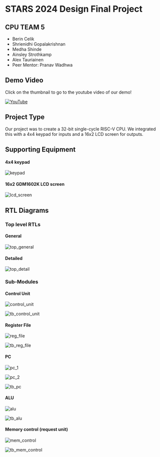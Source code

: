 # STARS 2024 Design Final Project

## CPU TEAM 5
* Berin Celik
* Shrienidhi Gopalakrishnan
* Medha Shinde
* Ainsley Strothkamp
* Alex Tauriainen
* Peer Mentor: Pranav Wadhwa

## Demo Video
Click on the thumbnail to go to the youtube video of our demo!

[![YouTube](http://i.ytimg.com/vi/anySU9C3ncY/hqdefault.jpg)](https://www.youtube.com/watch?v=anySU9C3ncY)

## Project Type
Our project was to create a 32-bit single-cycle RISC-V CPU. We integrated this with a 4x4 keypad for inputs and a 16x2 LCD screen for outputs. 

## Supporting Equipment

#### 4x4 keypad
![keypad](https://github.com/STARS-Design-Track-2024/nebula-ii-team-05/blob/main/docs/team_05/io_components/keypad.jpeg)

#### 16x2 GDM1602K LCD screen
![lcd_screen](https://github.com/STARS-Design-Track-2024/nebula-ii-team-05/blob/main/docs/team_05/io_components/lcd_screen.jpg)

## RTL Diagrams

### Top level RTLs

#### General
![top_general](https://github.com/STARS-Design-Track-2024/nebula-ii-team-05/blob/main/docs/team_05/top_level/top_general.png)

#### Detailed
![top_detail](https://github.com/STARS-Design-Track-2024/nebula-ii-team-05/blob/main/docs/team_05/top_level/top_detail.jpg)

### Sub-Modules

#### Control Unit
![control_unit](https://github.com/STARS-Design-Track-2024/nebula-ii-team-05/blob/main/docs/team_05/sub_modules/control_unit.png)

![tb_control_unit](https://github.com/STARS-Design-Track-2024/nebula-ii-team-05/blob/main/docs/team_05/sub_modules/tb_sub_modules/tb_control_unit.png)

#### Register File
![reg_file](https://github.com/STARS-Design-Track-2024/nebula-ii-team-05/blob/main/docs/team_05/sub_modules/reg_file.png)

![tb_reg_file](https://github.com/STARS-Design-Track-2024/nebula-ii-team-05/blob/main/docs/team_05/sub_modules/tb_sub_modules/tb_reg_file.png)

#### PC
![pc_1](https://github.com/STARS-Design-Track-2024/nebula-ii-team-05/blob/main/docs/team_05/sub_modules/pc_1.png)

![pc_2](https://github.com/STARS-Design-Track-2024/nebula-ii-team-05/blob/main/docs/team_05/sub_modules/pc_2.png)

![tb_pc](https://github.com/STARS-Design-Track-2024/nebula-ii-team-05/blob/main/docs/team_05/sub_modules/tb_sub_modules/tb_pc.png)

#### ALU
![alu](https://github.com/STARS-Design-Track-2024/nebula-ii-team-05/blob/main/docs/team_05/sub_modules/alu.png)

![tb_alu](https://github.com/STARS-Design-Track-2024/nebula-ii-team-05/blob/main/docs/team_05/sub_modules/tb_sub_modules/tb_alu.png)

#### Memory control (request unit)
![mem_control](https://github.com/STARS-Design-Track-2024/nebula-ii-team-05/blob/main/docs/team_05/sub_modules/mem_control.png)

![tb_mem_control](https://github.com/STARS-Design-Track-2024/nebula-ii-team-05/blob/main/docs/team_05/sub_modules/tb_sub_modules/tb_memcontrol.png)


